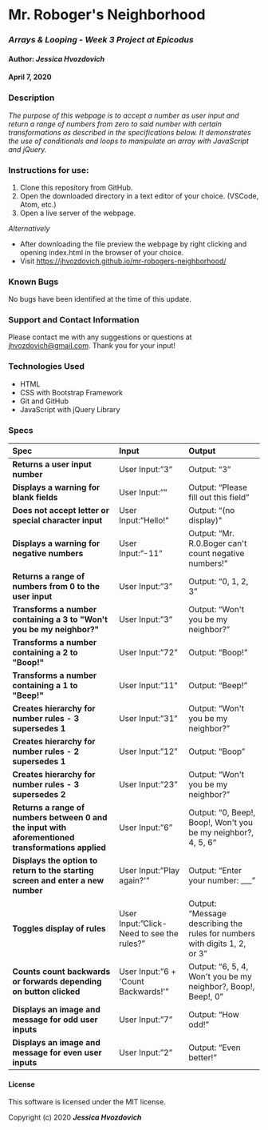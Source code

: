 # **Mr. Roboger's Neighborhood**

### _Arrays & Looping - Week 3 Project at Epicodus_

#### Author: **_Jessica Hvozdovich_**
#### April 7, 2020

### Description

_The purpose of this webpage is to accept a number as user input and return a range of numbers from zero to said number with certain transformations as described in the specifications below. It demonstrates the use of conditionals and loops to manipulate an array with JavaScript and jQuery._

### Instructions for use:

1. Clone this repository from GitHub.
2. Open the downloaded directory in a text editor of your choice.
  (VSCode, Atom, etc.)
3. Open a live server of the webpage.

_Alternatively_
* After downloading the file preview the webpage by right clicking and opening index.html in the browser of your choice.
* Visit https://jhvozdovich.github.io/mr-robogers-neighborhood/

### Known Bugs

No bugs have been identified at the time of this update.

### Support and Contact Information

Please contact me with any suggestions or questions at jhvozdovich@gmail.com. Thank you for your input!

### Technologies Used

* HTML
* CSS with Bootstrap Framework
* Git and GitHub
* JavaScript with jQuery Library

### Specs
| Spec | Input | Output |
| :------------- | :------------- | :------------- |
| **Returns a user input number** | User Input:”3” | Output: “3” |
| **Displays a warning for blank fields** | User Input:”” | Output: “Please fill out this field” |
| **Does not accept letter or special character input** | User Input:”Hello!” | Output: “(no display)" |
| **Displays a warning for negative numbers** | User Input:”-11” | Output: “Mr. R.0.Boger can't count negative numbers!" |
| **Returns a range of numbers from 0 to the user input** | User Input:”3” | Output: “0, 1, 2, 3” |
| **Transforms a number containing a 3 to "Won't you be my neighbor?"** | User Input:”3” | Output: “Won't you be my neighbor?” |
| **Transforms a number containing a 2 to "Boop!"** | User Input:”72” | Output: “Boop!” |
| **Transforms a number containing a 1 to "Beep!"** | User Input:”11" | Output: “Beep!” |
| **Creates hierarchy for number rules - 3 supersedes 1** | User Input:”31” | Output: “Won't you be my neighbor?” |
| **Creates hierarchy for number rules - 2 supersedes 1** | User Input:”12” | Output: “Boop” |
| **Creates hierarchy for number rules - 3 supersedes 2** | User Input:”23” | Output: “Won't you be my neighbor?” |
| **Returns a range of numbers between 0 and the input with aforementioned transformations applied** | User Input:”6” | Output: “0, Beep!, Boop!, Won't you be my neighbor?, 4, 5, 6” |
| **Displays the option to return to the starting screen and enter a new number** | User Input:”Play again?'” | Output: “Enter your number: ___” |
| **Toggles display of rules** | User Input:”Click-Need to see the rules?” | Output: “Message describing the rules for numbers with digits 1, 2, or 3” |
| **Counts count backwards or forwards depending on button clicked** | User Input:”6 + 'Count Backwards!'” | Output: “6, 5, 4, Won't you be my neighbor?, Boop!, Beep!, 0” |
| **Displays an image and message for odd user inputs** | User Input:”7” | Output: “How odd!” |
| **Displays an image and message for even user inputs** | User Input:”2” | Output: “Even better!” |

#### License

This software is licensed under the MIT license.

Copyright (c) 2020 **_Jessica Hvozdovich_**